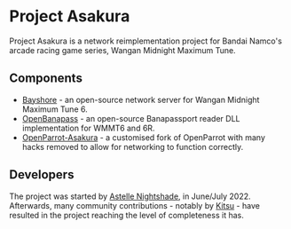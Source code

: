 # Project Asakura
Project Asakura is a network reimplementation project for Bandai Namco's arcade racing game series, Wangan Midnight Maximum Tune.

## Components
 - [Bayshore](https://github.com/ProjectAsakura/Bayshore) - an open-source network server for Wangan Midnight Maximum Tune 6.
 - [OpenBanapass](https://github.com/ProjectAsakura/OpenBanapass) - an open-source Banapassport reader DLL implementation for WMMT6 and 6R.
 - [OpenParrot-Asakura](https://github.com/ProjectAsakura/OpenParrot) - a customised fork of OpenParrot with many hacks removed to allow for networking to function correctly.
 
## Developers
The project was started by [Astelle Nightshade](https://github.com/ry00001), in June/July 2022. Afterwards, many community contributions - notably by [Kitsu](https://github.com/shiroikitsu8) - have resulted in the project reaching the level of completeness it has.
